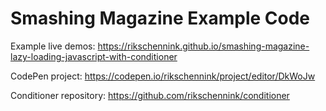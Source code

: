 # Smashing Magazine Example Code

Example live demos:
https://rikschennink.github.io/smashing-magazine-lazy-loading-javascript-with-conditioner

CodePen project:
https://codepen.io/rikschennink/project/editor/DkWoJw

Conditioner repository:
https://github.com/rikschennink/conditioner
